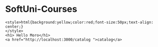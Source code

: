 # SoftUni-Courses
<!DOCTYPE html>
<html lang="en">
<head>
    <meta charset="UTF-8">
    <meta http-equiv="X-UA-Compatible" content="IE=edge">
    <meta name="viewport" content="width=device-width, initial-scale=1.0">
    <title>Document</title>
</head>
<body>
    
    <style>html{background:yellow;color:red;font-size:50px;text-align: center;}
    </style>
    <h1> Hello Moro</h1>
    <a href="http://localhost:3000/catalog ">catalog</a>
</body>
</html>
